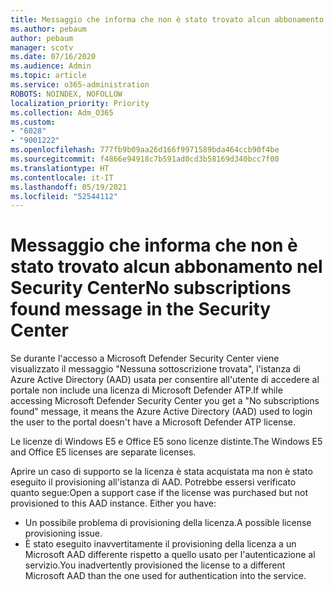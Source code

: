 ```yaml
---
title: Messaggio che informa che non è stato trovato alcun abbonamento nel Security Center
ms.author: pebaum
author: pebaum
manager: scotv
ms.date: 07/16/2020
ms.audience: Admin
ms.topic: article
ms.service: o365-administration
ROBOTS: NOINDEX, NOFOLLOW
localization_priority: Priority
ms.collection: Adm_O365
ms.custom:
- "6028"
- "9001222"
ms.openlocfilehash: 777fb9b09aa26d166f9971589bda464ccb90f4be
ms.sourcegitcommit: f4866e94918c7b591ad0cd3b58169d340bcc7f00
ms.translationtype: HT
ms.contentlocale: it-IT
ms.lasthandoff: 05/19/2021
ms.locfileid: "52544112"
---
```

# <a name="no-subscriptions-found-message-in-the-security-center"></a><span data-ttu-id="fc282-102">Messaggio che informa che non è stato trovato alcun abbonamento nel Security Center</span><span class="sxs-lookup"><span data-stu-id="fc282-102">No subscriptions found message in the Security Center</span></span>

<span data-ttu-id="fc282-103">Se durante l'accesso a Microsoft Defender Security Center viene visualizzato il messaggio "Nessuna sottoscrizione trovata", l'istanza di Azure Active Directory (AAD) usata per consentire all'utente di accedere al portale non include una licenza di Microsoft Defender ATP.</span><span class="sxs-lookup"><span data-stu-id="fc282-103">If while accessing Microsoft Defender Security Center you get a "No subscriptions found" message, it means the Azure Active Directory (AAD) used to login the user to the portal doesn't have a Microsoft Defender ATP license.</span></span>  

<span data-ttu-id="fc282-104">Le licenze di Windows E5 e Office E5 sono licenze distinte.</span><span class="sxs-lookup"><span data-stu-id="fc282-104">The Windows E5 and Office E5 licenses are separate licenses.</span></span>

<span data-ttu-id="fc282-p101">Aprire un caso di supporto se la licenza è stata acquistata ma non è stato eseguito il provisioning all'istanza di AAD. Potrebbe essersi verificato quanto segue:</span><span class="sxs-lookup"><span data-stu-id="fc282-p101">Open a support case if the license was purchased but not provisioned to this AAD instance. Either you have:</span></span> <br/>
-   <span data-ttu-id="fc282-107">Un possibile problema di provisioning della licenza.</span><span class="sxs-lookup"><span data-stu-id="fc282-107">A possible license provisioning issue.</span></span><br/>
-   <span data-ttu-id="fc282-108">È stato eseguito inavvertitamente il provisioning della licenza a un Microsoft AAD differente rispetto a quello usato per l'autenticazione al servizio.</span><span class="sxs-lookup"><span data-stu-id="fc282-108">You inadvertently provisioned the license to a different Microsoft AAD than the one used for authentication into the service.</span></span>
